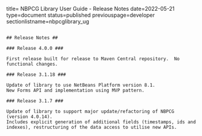 title= NBPCG Library User Guide - Release Notes
date=2022-05-21
type=document
status=published
previouspage=developer
sectionlistname=nbpcglibrary_ug
~~~~~~

## Release Notes ##

### Release 4.0.0 ###

First release built for release to Maven Central repository.  No functional changes.

### Release 3.1.18 ###

Update of library to use NetBeans Platform version 8.1.
New Forms API and implementation using MVP pattern.

### Release 3.1.7 ###

Update of library to support major update/refactoring of NBPCG (version 4.0.14).
Includes explicit generation of additional fields (timestamps, ids and indexes), restructuring of the data access to utilise new APIs.
